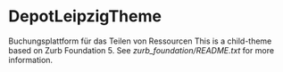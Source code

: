 ﻿# DepotLeipzigTheme
Buchungsplattform für das Teilen von Ressourcen
This is a child-theme based on Zurb Foundation 5. See *zurb_foundation/README.txt* for more information.
